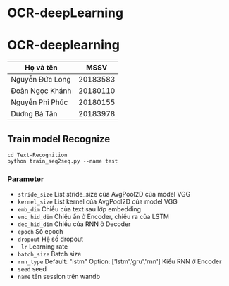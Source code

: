 # OCR-deepLearning

# OCR-deeplearning
| Họ và tên        | MSSV       |
| -------------    | ---------- |
| Nguyễn Đức Long  | 20183583   |
| Đoàn Ngọc Khánh  | 20180110   |
| Nguyễn Phi Phúc  | 20180155   |
| Dương Bá Tân     | 20183978   |

## Train model Recognize 
```
cd Text-Recognition
python train_seq2seq.py --name test 
```
### Parameter 
* ```stride_size``` List stride_size của AvgPool2D của model VGG
* ```kernel_size``` List kernel của AvgPool2D của model VGG
* ```emb_dim``` Chiều của text sau lớp embedding
* ```enc_hid_dim``` Chiều ẩn ở Encoder, chiều ra của LSTM
* ```dec_hid_dim``` Chiều của RNN ở Decoder
* ```epoch``` Số epoch
* ```dropout``` Hệ số dropout
* ``` lr``` Learning rate
* ```batch_size``` Batch size
* ```rnn_type``` Default: "lstm" Option: ['lstm','gru','rnn'] Kiểu RNN ở Encoder
* ```seed``` seed 
* ```name``` tên session trên wandb
